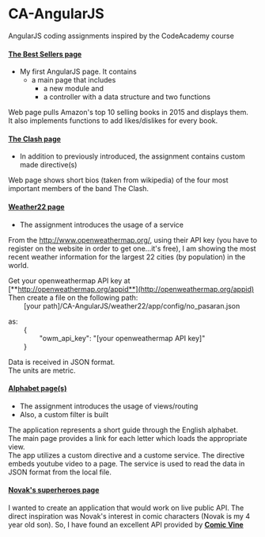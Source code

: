 # CA-AngularJS
AngularJS coding assignments inspired by the CodeAcademy course

#### [**The Best Sellers page**](theBestSellers/app)
- My first AngularJS page. It contains
  - a main page that includes
    - a new module and
    - a controller with a data structure and two functions 

Web page pulls Amazon's top 10 selling books in 2015 and displays them.  
It also implements functions to add likes/dislikes for every book.
#### [**The Clash page**](theClash/app)
- In addition to previously introduced, the assignment contains custom made directive(s)

Web page shows short bios (taken from wikipedia) of the four most important members of the band The Clash.
#### [**Weather22 page**](weather22/app)
- The assignment introduces the usage of a service

From the http://www.openweathermap.org/, using their API key (you have to register on the website in order to get one...it's free), I am showing the most recent weather information for the largest 22 cities (by population) in the world.  
  
Get your openweathermap API key at [**http://openweathermap.org/appid**](http://openweathermap.org/appid)  
Then create a file on the following path:  
&nbsp; &nbsp; &nbsp; &nbsp; [your path]/CA-AngularJS/weather22/app/config/no_pasaran.json  

as:  
&nbsp; &nbsp; &nbsp; &nbsp; {  
&nbsp; &nbsp; &nbsp; &nbsp; &nbsp; &nbsp; &nbsp; &nbsp; "owm_api_key": "[your openweathermap API key]"  
&nbsp; &nbsp; &nbsp; &nbsp; }  
      
Data is received in JSON format.  
The units are metric. 
#### [**Alphabet page(s)**](alphabet/app)
- The assignment introduces the usage of views/routing
- Also, a custom filter is built

The application represents a short guide through the English alphabet.  
The main page provides a link for each letter which loads the appropriate view.  
The app utilizes a custom directive and a custome service. The directive embeds youtube video to a page. The service is used to read the data in JSON format from the local file.
#### [**Novak's superheroes page**](superheroes/app)
I wanted to create an application that would work on live public API. The direct inspiration was Novak's interest in comic characters (Novak is my 4 year old son). So, I have found an excellent API provided by [**Comic Vine**](http://www.comicvine.com/api/)
